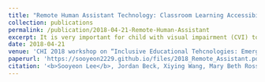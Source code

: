```yaml
---
title: "Remote Human Assistant Technology: Classroom Learning Accessibility for Children with Visual Impairment"
collection: publications
permalink: /publication/2018-04-21-Remote-Human-Assistant
excerpt: It is very important for child with visual impairment (CVI) to learn how to interact and engage with sighted peer for their equal social participation and inclusion throughout their life. This brings up benefit and a need of the classroom learning provided by a regular school because it provides great setting for CVI to easily and naturally learn the communication and social skills. For CVI to maximally take the benefit, their full and independent participation in the class activities are needed. However, not much attention has been paid to research that supports interaction and engagement in classroom setting but to an individual level focused learning technology. We propose leveraging a hybrid form of human plus technology assistance that may support CVI in a classroom setting and investigating a feasibility of the hybrid technology with an exploratory study.  
date: 2018-04-21
venue: 'CHI 2018 workshop on “Inclusive Educational Tehcnologies: Emerging Opportunities for People with Visual Impairments”'
paperurl: 'https://sooyeon2229.github.io/files/2018_Remote_Assistant.pdf'
citation: '<b>Sooyeon Lee</b>, Jordan Beck, Xiying Wang, Mary Beth Rosson, John M. Carrol. “Remote Human Assistant Technology: Classroom Learning Accessibility for Children with Visual Impairment”. Position paper for CHI 2018 workshop on “Inclusive Educational Tehcnologies: Emerging Opportunities for People with Visual Impairments”.'
---
```

